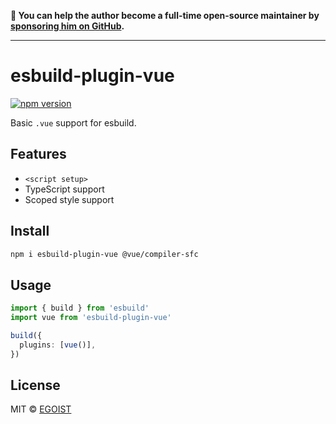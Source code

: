 **💛 You can help the author become a full-time open-source maintainer by [sponsoring him on GitHub](https://github.com/sponsors/egoist).**

---

# esbuild-plugin-vue

[![npm version](https://badgen.net/npm/v/esbuild-plugin-vue)](https://npm.im/esbuild-plugin-vue)

Basic `.vue` support for esbuild.

## Features

- `<script setup>`
- TypeScript support
- Scoped style support

## Install

```bash
npm i esbuild-plugin-vue @vue/compiler-sfc
```

## Usage

```ts
import { build } from 'esbuild'
import vue from 'esbuild-plugin-vue'

build({
  plugins: [vue()],
})
```

## License

MIT &copy; [EGOIST](https://github.com/sponsors/egoist)
